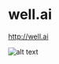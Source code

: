 # well.ai

http://well.ai


![alt text](https://cloud.githubusercontent.com/assets/818400/11459839/7a98bf76-96e8-11e5-815a-d1dd12005a46.png "Well.io Preview")
